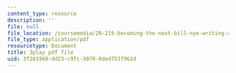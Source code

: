 ```yaml
---
content_type: resource
description: ''
file: null
file_location: /coursemedia/20-219-becoming-the-next-bill-nye-writing-and-hosting-the-educational-show-january-iap-2015/3f281960dd23c9fc30790ded753f962d_aHygKFodPKg.pdf
file_type: application/pdf
resourcetype: Document
title: 3play pdf file
uid: 3f281960-dd23-c9fc-3079-0ded753f962d
---
```

